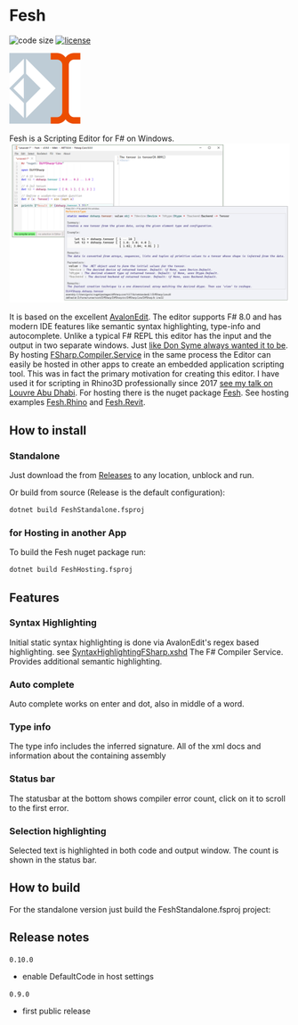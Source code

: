 # Fesh

![code size](https://img.shields.io/github/languages/code-size/goswinr/Fesh.svg)
[![license](https://img.shields.io/github/license/goswinr/Fesh)](LICENSE)

![Logo](https://raw.githubusercontent.com/goswinr/Fesh/main/Media/logo128.png)


Fesh is a Scripting Editor for F# on Windows.
![Screenshot](https://raw.githubusercontent.com/goswinr/Fesh/main/Media/screenshot1.png)

It is based on the excellent <a href="https://github.com/goswinr/AvalonEditB" target="_blank">AvalonEdit</a>. The editor supports F# 8.0 and has modern IDE features like semantic syntax highlighting, type-info and autocomplete.
Unlike a typical F# REPL this editor has the input and the output in two separate windows.
Just [like Don Syme always wanted it to be](https://github.com/dotnet/fsharp/issues/2161#issuecomment-270465310).
By hosting <a href="https://www.nuget.org/packages/FSharp.Compiler.Service/43.8.300" target="_blank">FSharp.Compiler.Service</a> in the same process the Editor can easily be hosted in other apps to create an embedded application scripting tool.
This was in fact the primary motivation for creating this editor.
I have used it for scripting in Rhino3D professionally since 2017 [see my talk on Louvre Abu Dhabi](https://www.youtube.com/watch?v=ZY-bvZZZZnE).
For hosting there is the nuget package [Fesh](https://www.nuget.org/packages/Fesh/). See hosting examples
[Fesh.Rhino](https://github.com/goswinr/Fesh.Rhino) and [Fesh.Revit](https://github.com/goswinr/Fesh.Revit).


## How to install

### Standalone
Just download the from [Releases](https://github.com/goswinr/Fesh/releases)
to any location, unblock and run.

Or build from source (Release is the default configuration):

```bash
dotnet build FeshStandalone.fsproj
```

### for Hosting in another App
To build the Fesh nuget package run:
```bash
dotnet build FeshHosting.fsproj
```


## Features

### Syntax Highlighting
Initial static syntax highlighting is done via AvalonEdit's regex based highlighting. see [SyntaxHighlightingFSharp.xshd](https://github.com/goswinr/Fesh/blob/main/Src/SyntaxHighlightingFSharp.xshd)
The F# Compiler Service. Provides additional semantic highlighting.

### Auto complete
 Auto complete works on enter and dot, also in middle of a word.

### Type info
The type info includes the inferred signature.
All of the xml docs and information about the containing assembly

### Status bar
The statusbar at the bottom shows compiler error count, click on it to scroll to the first error.

### Selection highlighting
Selected text is highlighted in both code and output window. The count is shown in the status bar.


## How to build
For the standalone version just build the FeshStandalone.fsproj project:


## Release notes

`0.10.0`
- enable DefaultCode in host settings

`0.9.0`
- first public release



